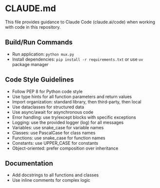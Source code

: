 # CLAUDE.md

This file provides guidance to Claude Code (claude.ai/code) when working with code in this repository.

## Build/Run Commands
- Run application: `python mux.py`
- Install dependencies: `pip install -r requirements.txt` or use `uv` package manager

## Code Style Guidelines
- Follow PEP 8 for Python code style
- Use type hints for all function parameters and return values
- Import organization: standard library, then third-party, then local
- Use dataclasses for structured data
- Use async/await for asynchronous code
- Error handling: use try/except blocks with specific exceptions
- Logging: use the provided logger (log) for all messages
- Variables: use snake_case for variable names
- Classes: use PascalCase for class names
- Functions: use snake_case for function names
- Constants: use UPPER_CASE for constants
- Object-oriented: prefer composition over inheritance

## Documentation
- Add docstrings to all functions and classes
- Use inline comments for complex logic